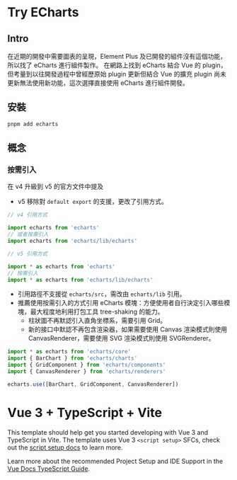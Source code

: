 # Try ECharts

## Intro

在近期的開發中需要圖表的呈現，Element Plus 及已開發的組件沒有這個功能，所以找了 eCharts 進行組件製作。
在網路上找到 eCharts 結合 Vue 的 plugin，但考量到以往開發過程中曾經歷原始 plugin 更新但結合 Vue 的擴充 plugin 尚未更新無法使用新功能，這次選擇直接使用 eCharts 進行組件開發。

## 安裝

```bash
pnpm add echarts
```

## 概念

### 按需引入

在 v4 升級到 v5 的官方文件中提及

- v5 移除對 `default export` 的支援，更改了引用方式。

```ts
// v4 引用方式

import echarts from 'echarts'
// 或者按需引入
import echarts from 'echarts/lib/echarts'
```

```ts
// v5 引用方式

import * as echarts from 'echarts'
// 按需引入
import * as echarts from 'echarts/lib/echarts'
```

- 引用路徑不支援從 `echarts/src`，需改由 `echarts/lib` 引用。
- 推薦使用按需引入的方式引用 eCharts 模塊：方便使用者自行決定引入哪些模塊，最大程度地利用打包工具 tree-shaking 的能力。
  - 柱狀圖不再默認引入直角坐標系，需要引用 Grid。
  - 新的接口中默認不再包含渲染器，如果需要使用 Canvas 渲染模式則使用 CanvasRenderer，需要使用 SVG 渲染模式則使用 SVGRenderer。

```ts
import * as echarts from 'echarts/core'
import { BarChart } from 'echarts/charts'
import { GridComponent } from 'echarts/components'
import { CanvasRenderer } from 'echarts/renderers'

echarts.use([BarChart, GridComponent, CanvasRenderer])
```

# Vue 3 + TypeScript + Vite

This template should help get you started developing with Vue 3 and TypeScript in Vite. The template uses Vue 3 `<script setup>` SFCs, check out the [script setup docs](https://v3.vuejs.org/api/sfc-script-setup.html#sfc-script-setup) to learn more.

Learn more about the recommended Project Setup and IDE Support in the [Vue Docs TypeScript Guide](https://vuejs.org/guide/typescript/overview.html#project-setup).
